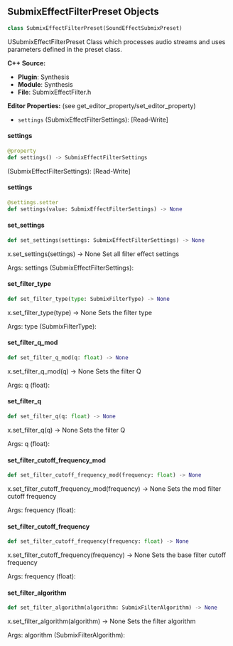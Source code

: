 ## SubmixEffectFilterPreset Objects

```python
class SubmixEffectFilterPreset(SoundEffectSubmixPreset)
```

USubmixEffectFilterPreset
Class which processes audio streams and uses parameters defined in the preset class.

**C++ Source:**

- **Plugin**: Synthesis
- **Module**: Synthesis
- **File**: SubmixEffectFilter.h

**Editor Properties:** (see get_editor_property/set_editor_property)

- ``settings`` (SubmixEffectFilterSettings):  [Read-Write]

<a id="unreal.SubmixEffectFilterPreset.settings"></a>

#### settings

```python
@property
def settings() -> SubmixEffectFilterSettings
```

(SubmixEffectFilterSettings):  [Read-Write]

<a id="unreal.SubmixEffectFilterPreset.settings"></a>

#### settings

```python
@settings.setter
def settings(value: SubmixEffectFilterSettings) -> None
```

<a id="unreal.SubmixEffectFilterPreset.set_settings"></a>

#### set_settings

```python
def set_settings(settings: SubmixEffectFilterSettings) -> None
```

x.set_settings(settings) -> None
Set all filter effect settings

Args:
    settings (SubmixEffectFilterSettings):

<a id="unreal.SubmixEffectFilterPreset.set_filter_type"></a>

#### set_filter_type

```python
def set_filter_type(type: SubmixFilterType) -> None
```

x.set_filter_type(type) -> None
Sets the filter type

Args:
    type (SubmixFilterType):

<a id="unreal.SubmixEffectFilterPreset.set_filter_q_mod"></a>

#### set_filter_q_mod

```python
def set_filter_q_mod(q: float) -> None
```

x.set_filter_q_mod(q) -> None
Sets the filter Q

Args:
    q (float):

<a id="unreal.SubmixEffectFilterPreset.set_filter_q"></a>

#### set_filter_q

```python
def set_filter_q(q: float) -> None
```

x.set_filter_q(q) -> None
Sets the filter Q

Args:
    q (float):

<a id="unreal.SubmixEffectFilterPreset.set_filter_cutoff_frequency_mod"></a>

#### set_filter_cutoff_frequency_mod

```python
def set_filter_cutoff_frequency_mod(frequency: float) -> None
```

x.set_filter_cutoff_frequency_mod(frequency) -> None
Sets the mod filter cutoff frequency

Args:
    frequency (float):

<a id="unreal.SubmixEffectFilterPreset.set_filter_cutoff_frequency"></a>

#### set_filter_cutoff_frequency

```python
def set_filter_cutoff_frequency(frequency: float) -> None
```

x.set_filter_cutoff_frequency(frequency) -> None
Sets the base filter cutoff frequency

Args:
    frequency (float):

<a id="unreal.SubmixEffectFilterPreset.set_filter_algorithm"></a>

#### set_filter_algorithm

```python
def set_filter_algorithm(algorithm: SubmixFilterAlgorithm) -> None
```

x.set_filter_algorithm(algorithm) -> None
Sets the filter algorithm

Args:
    algorithm (SubmixFilterAlgorithm):

<a id="unreal.SubmixEffectFlexiverbPreset"></a>